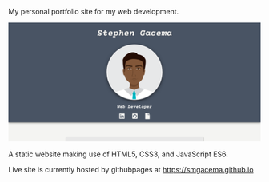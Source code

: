 My personal portfolio site for my web development.

![Screenshot](images/portfolio/screenshot-portfolio.png)

A static website making use of HTML5, CSS3, and JavaScript ES6.

Live site is currently hosted by githubpages at https://smgacema.github.io

